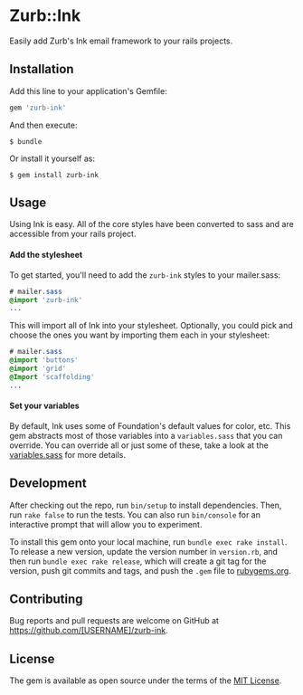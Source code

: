 # Zurb::Ink

Easily add Zurb's Ink email framework to your rails projects. 

## Installation

Add this line to your application's Gemfile:

```ruby
gem 'zurb-ink'
```

And then execute:

    $ bundle

Or install it yourself as:

    $ gem install zurb-ink

## Usage

Using Ink is easy. All of the core styles have been converted to sass and are accessible from your rails project. 

#### Add the stylesheet
To get started, you'll need to add the `zurb-ink` styles to your mailer.sass:

```sass
# mailer.sass
@import 'zurb-ink'
...
```

This will import all of Ink into your stylesheet. Optionally, you could pick and choose the ones you want by importing them each in your stylesheet:

```sass
# mailer.sass
@import 'buttons'
@import 'grid'
@Import 'scaffolding'
...
```

#### Set your variables
By default, Ink uses some of Foundation's default values for color, etc. This gem abstracts most of those variables into a `variables.sass` that you can override. You can override all or just some of these, take a look at the [variables.sass](https://github.com/johnkoht/zurb-ink/blob/master/app/assets/stylesheets/zurb-ink/_variables.sass) for more details.

## Development

After checking out the repo, run `bin/setup` to install dependencies. Then, run `rake false` to run the tests. You can also run `bin/console` for an interactive prompt that will allow you to experiment.

To install this gem onto your local machine, run `bundle exec rake install`. To release a new version, update the version number in `version.rb`, and then run `bundle exec rake release`, which will create a git tag for the version, push git commits and tags, and push the `.gem` file to [rubygems.org](https://rubygems.org).

## Contributing

Bug reports and pull requests are welcome on GitHub at https://github.com/[USERNAME]/zurb-ink.


## License

The gem is available as open source under the terms of the [MIT License](http://opensource.org/licenses/MIT).
